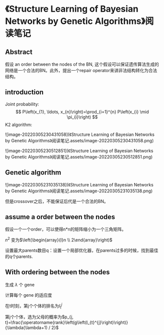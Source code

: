 # 《Structure Learning of Bayesian Networks by Genetic Algorithms》阅读笔记

## Abstract

假设 an order between the nodes of the BN, 这个假设可以保证遗传算法生成的网络是一个合法的BN。此外，提出一个repair operator来讲非法结构转化为合法结构。

## introduction 

Joint probability: 
$$
P\left(x_{1}, \ldots, x_{n}\right)=\prod_{i=1}^{n} P\left(x_{i} \mid \pi_{i}\right)
$$
K2 algorithm: 

![image-20220305230431058](《Structure Learning of Bayesian Networks by Genetic Algorithms》阅读笔记.assets/image-20220305230431058.png)

![image-20220305230512851](《Structure Learning of Bayesian Networks by Genetic Algorithms》阅读笔记.assets/image-20220305230512851.png)

## Genetic algorithm 

![image-20220305231035138](《Structure Learning of Bayesian Networks by Genetic Algorithms》阅读笔记.assets/image-20220305231035138.png)

但是crossover之后，不能保证后代是一个合法的BN。

## assume a order between the nodes

假设一个一个order，可以使得n*n的矩阵缩小为一个三角矩阵。

$n^2$ 变为$\left(\begin{array}{l}n \\ 2\end{array}\right)$ 

设置最大parents数目q：设置一个局部优化器，在parents过多的时候，找到最佳的q个parents. 

## With ordering between the nodes

生成 $\lambda$ 个 gene

计算每个 gene 的适应度

在t时刻，第j个个体的排名为$I_t^j$

第j个个体，选为父母的概率为$p_{j, t}=\frac{\operatorname{rank}\left(g\left(I_{t}^{j}\right)\right)}{\lambda(\lambda+1) / 2}$

